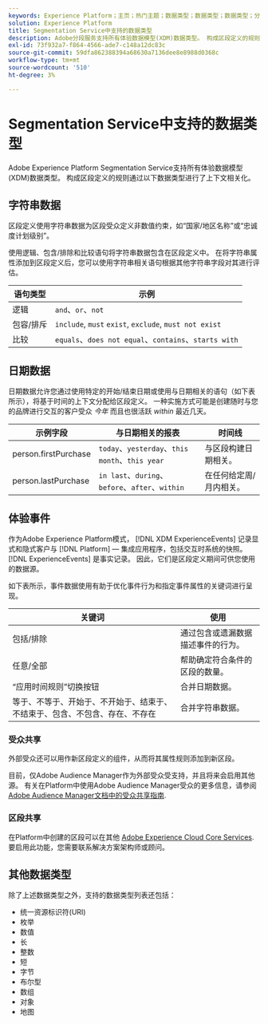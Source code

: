 ```yaml
---
keywords: Experience Platform；主页；热门主题；数据类型；数据类型；数据类型；分段数据类型；分段；分段服务；分段服务数据类型；
solution: Experience Platform
title: Segmentation Service中支持的数据类型
description: Adobe分段服务支持所有体验数据模型(XDM)数据类型。 构成区段定义的规则通过以下数据类型进行了上下文相关化。
exl-id: 73f932a7-f864-4566-ade7-c148a12dc83c
source-git-commit: 59dfa862388394a68630a7136dee8e8988d0368c
workflow-type: tm+mt
source-wordcount: '510'
ht-degree: 3%

---
```


# Segmentation Service中支持的数据类型

Adobe Experience Platform Segmentation Service支持所有体验数据模型(XDM)数据类型。 构成区段定义的规则通过以下数据类型进行了上下文相关化。

## 字符串数据

区段定义使用字符串数据为区段受众定义非数值约束，如“国家/地区名称”或“忠诚度计划级别”。

使用逻辑、包含/排除和比较语句将字符串数据包含在区段定义中。 在将字符串属性添加到区段定义后，您可以使用字符串相关语句根据其他字符串字段对其进行评估。

| 语句类型 | 示例 |
| -------------- | -------- |
| 逻辑 | `and`、`or`、`not` |
| 包容/排斥 | `include`, `must` `exist`, `exclude`, `must not exist` |
| 比较 | `equals`、`does not equal`、`contains`、`starts with` |

## 日期数据

日期数据允许您通过使用特定的开始/结束日期或使用与日期相关的语句（如下表所示），将基于时间的上下文分配给区段定义。 一种实施方式可能是创建随时与您的品牌进行交互的客户受众 *今年* 而且也很活跃 *within* 最近几天。

| 示例字段 | 与日期相关的报表 | 时间线 |
| ------------- | ------------------------ | --------- |
| person.firstPurchase | `today`、`yesterday`、`this month`、`this year` | 与区段构建日期相关。 |
| person.lastPurchase | `in last`、`during`、`before`、`after`、`within` | 在任何给定周/月内相关。 |

## 体验事件

作为Adobe Experience Platform模式， [!DNL XDM ExperienceEvents] 记录显式和隐式客户与 [!DNL Platform] — 集成应用程序，包括交互时系统的快照。 [!DNL ExperienceEvents] 是事实记录。 因此，它们是区段定义期间可供您使用的数据源。

如下表所示，事件数据使用有助于优化事件行为和指定事件属性的关键词进行呈现。

| 关键词 | 使用 |
| ------- | --- |
| 包括/排除 | 通过包含或遗漏数据描述事件的行为。 |
| 任意/全部 | 帮助确定符合条件的区段的数量。 |
| “应用时间规则”切换按钮 | 合并日期数据。 |
| 等于、不等于、开始于、不开始于、结束于、不结束于、包含、不包含、存在、不存在 | 合并字符串数据。 |

### 受众共享

外部受众还可以用作新区段定义的组件，从而将其属性规则添加到新区段。

目前，仅Adobe Audience Manager作为外部受众受支持，并且将来会启用其他源。 有关在Platform中使用Adobe Audience Manager受众的更多信息，请参阅 [Adobe Audience Manager文档中的受众共享指南](https://experienceleague.adobe.com/docs/audience-manager/user-guide/implementation-integration-guides/integration-experience-platform/aam-aep-audience-sharing.html).

### 区段共享

在Platform中创建的区段可以在其他 [Adobe Experience Cloud Core Services](https://experienceleague.adobe.com/docs/core-services/interface/experience-cloud.html). 要启用此功能，您需要联系解决方案架构师或顾问。

## 其他数据类型

除了上述数据类型之外，支持的数据类型列表还包括：

- 统一资源标识符(URI)
- 枚举
- 数值
- 长
- 整数
- 短
- 字节
- 布尔型
- 数组
- 对象
- 地图
